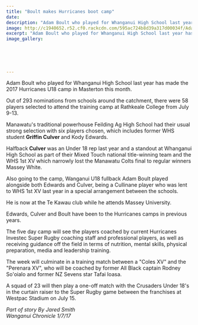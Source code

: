 ```yaml
---
title: "Boult makes Hurricanes boot camp"
date: 
description: "Adam Boult who played for Whanganui High School last year has made the 2017 Hurricanes U18 camp..."
image: http://c1940652.r52.cf0.rackcdn.com/595ac724b8d39a317d00034f/Adam-Boult-WHS.Cull-rep-in-Hurricanes-1-July.jpg
excerpt: "Adam Boult who played for Whanganui High School last year has made the 2017 Hurricanes U18 camp in Masterton this month."
image_gallery:
    
    
    
    
    
---
```


<p>Adam Boult who played for Whanganui High School last year has made the 2017 Hurricanes U18 camp in Masterton this month.</p>
<p class="element element-paragraph">Out of 293 nominations from schools around the catchment, there were 58 players selected to attend the training camp at Rathkeale College from July 9-13.</p>
<p class="element element-paragraph">Manawatu's traditional powerhouse Feilding Ag High School had their usual strong selection with six players chosen, which includes former WHS student&nbsp;<strong>Griffin Culver </strong>and Kody Edwards.</p>
<p class="element element-paragraph">Halfback<strong> Culver </strong>was an Under 18 rep last year and a standout at Whanganui High School as part of their Mixed Touch national title-winning team and the WHS 1st XV which narrowly lost the Manawatu Colts final to regular winners Massey White.</p>
<p class="element element-paragraph">Also going to the camp, Wanganui U18 fullback Adam Boult played alongside both Edwards and Culver, being a Cullinane player who was lent to WHS 1st XV last year in a special arrangement between the schools.</p>
<p class="element element-paragraph">He is now at the Te Kawau club while he attends Massey University.</p>
<p class="element element-paragraph">Edwards, Culver and Boult have been to the Hurricanes camps in previous years.</p>
<p class="element element-paragraph">The five day camp will see the players coached by current Hurricanes Investec Super Rugby coaching staff and professional players, as well as receiving guidance off the field in terms of nutrition, mental skills, physical preparation, media and leadership training.</p>
<p class="element element-paragraph">The week will culminate in a training match between a "Coles XV" and the "Perenara XV", who will be coached by former All Black captain Rodney So'oialo and former NZ Sevens star Tafai Ioasa.</p>
<p class="element element-paragraph">A squad of 23 will then play a one-off match with the Crusaders Under 18's in the curtain raiser to the Super Rugby game between the franchises at Westpac Stadium on July 15.</p>
<p class="element element-paragraph"><em>Part of story By Jared Smith</em><br /><em>Wanganui Chronicle 1/7/17</em></p>

